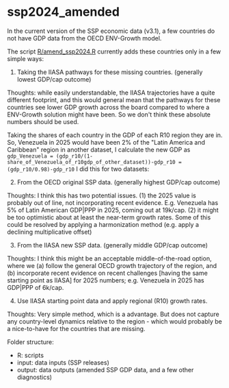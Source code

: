 # ssp2024_amended
In the current version of the SSP economic data (v3.1), a few countries do not have GDP data from the OECD ENV-Growth model.

The script [R/amend_ssp2024.R](https://github.com/iiasa/ssp2024_amended/blob/main/R/amend_ssp2024.R) currently adds these countries only in a few simple ways:

1. Taking the IIASA pathways for these missing countries. (generally lowest GDP/cap outcome)

Thoughts: while easily understandable, the IIASA trajectories have a quite different footprint, and this would general mean that the pathways for these countries see lower GDP growth across the board compared to where a ENV-Growth solution might have been. So we don't think these absolute numbers should be used.

Taking the shares of each country in the GDP of each R10 region they are in.
So, Venezuela  in 2025 would have been 2% of the "Latin America and Caribbean" region in another dataset, I calculate the new GDP as 
`gdp_Venezuela = (gdp_r10/(1-share_of_Venezuela_of_r10gdp_of_other_dataset))-gdp_r10 = (gdp_r10/0.98)-gdp_r10`
I did this for two datasets: 

2. From the OECD original SSP data. (generally highest GDP/cap outcome)

Thoughts: I think this has two potential issues. (1) the 2025 value is probably out of line, not incorporating recent evidence. E.g. Venezuela has 5% of Latin American GDP|PPP in 2025, coming out at 19k/cap. (2) it might be too optimistic about at least the near-term growth rates. Some of this could be resolved by applying a harmonization method (e.g. apply a declining multiplicative offset)  

3. From the IIASA new SSP data. (generally middle GDP/cap outcome)

Thoughts: I think this might be an acceptable middle-of-the-road option, where we (a) follow the general OECD growth trajectory of the region, and (b) incorporate recent evidence on recent challenges [having the same starting point as IIASA] for 2025 numbers; e.g. Venezuela in 2025 has GDP|PPP of 6k/cap. 

4. Use IIASA starting point data and apply regional (R10) growth rates. 

Thoughts: Very simple method, which is a advantage. But does not capture any country-level dynamics relative to the region - which would probably be a nice-to-have for the countries that are missing.

Folder structure:
* R: scripts
* input: data inputs (SSP releases)
* output: data outputs (amended SSP GDP data, and a few other diagnostics)
